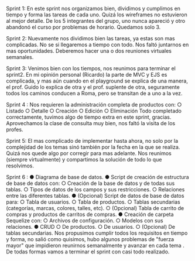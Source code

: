 Sprint 1:
En este sprint nos organizamos bien, dividimos y cumplimos en tiempo y forma
las tareas de cada uno. Quizá los wireframes no estuvieron al mejor detalle.
De los 5 integrantes del grupo, uno nunca apareció y otro abandonó el curso
por problemas de horario. Quedamos solo 3.

Sprint 2:
Nuevamente nos dividimos bien las tareas, ya estas son mas complicadas. No se si llegaremos a tiempo con todo. Nos faltó juntarnos en mas oportunidades.
Deberemos hacer una o dos reuniones virtuales semanales.


Sprint 3:
Venimos bien con los tiempos, nos reunimos para terminar el sprint2.
En mi opinión personal (Ricardo) la parte de MVC y EJS es complicada, y mas aún
cuando en el playground se explica de una manera, el prof. Guido lo explica de otra
y el prof. suplente de otra, seguramente todos los caminos conducen a Roma,
pero se transitan de a uno a la vez.

Sprint 4 :
Nos requieren la administración completa de productos con:
    ○ Listado 
    ○ Detalle
    ○ Creación
    ○ Edición
    ○ Eliminación
Todo completado correctamente, tuvimos algo de tiempo extra en este sprint, gracias.
Aprovechamos la clase de consulta muy bien, nos faltó la visita de los profes.

Sprint 5: 
El mas complicado de implementar hasta ahora, no solo por la complejidad de los temas sinó  también por la 
fecha en la que se realiza. Quizá nos quede algo por corregir para mas adelante.
Nos reunimos (siempre virtualmente) y compartimos la solución de todo lo que resolvimos.

Sprint 6 :
● Diagrama de base de datos.
● Script de creación de estructura de base de datos con:
○ Creación de la base de datos y de todas sus tablas.
○ Tipos de datos de los campos y sus restricciones.
○ Relaciones entre las diferentes tablas.
● (Opcional) Script de datos de base de datos para:
○ Tabla de usuarios.
○ Tabla de productos.
○ Tablas secundarias (categorías, marcas, colores, talles, etc).
○ (Opcional) Tabla de carrito de compras y productos de carritos de compras.
● Creación de carpeta Sequelize con:
○ Archivos de configuración.
○ Modelos con sus relaciones.
● CRUD
○ De productos.
○ De usuarios.
○ (Opcional) De tablas secundarias.
Nos propusimos cumplir todos los requisitos en tiempo y forma, no salió como quisimos, hubo algunos
problemas de "fuerza mayor" que  impidieron reunirnos semanalmente y avanzar en cada tema . De todas
formas vamos a terminar el sprint con casi todo realizado.
